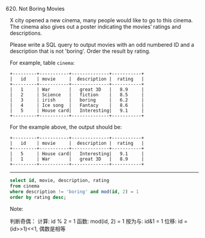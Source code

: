 620. Not Boring Movies

X city opened a new cinema, many people would like to go to this cinema. The cinema also gives out a poster indicating the movies’ ratings and descriptions.

Please write a SQL query to output movies with an odd numbered ID and a description that is not 'boring'. Order the result by rating.

 

For example, table `cinema`:

```
+---------+-----------+--------------+-----------+
|   id    | movie     |  description |  rating   |
+---------+-----------+--------------+-----------+
|   1     | War       |   great 3D   |   8.9     |
|   2     | Science   |   fiction    |   8.5     |
|   3     | irish     |   boring     |   6.2     |
|   4     | Ice song  |   Fantacy    |   8.6     |
|   5     | House card|   Interesting|   9.1     |
+---------+-----------+--------------+-----------+
```

For the example above, the output should be:

```
+---------+-----------+--------------+-----------+
|   id    | movie     |  description |  rating   |
+---------+-----------+--------------+-----------+
|   5     | House card|   Interesting|   9.1     |
|   1     | War       |   great 3D   |   8.9     |
+---------+-----------+--------------+-----------+
```

------------------------------------------------------------------------------------------------

```sql
select id, movie, description, rating
from cinema
where description != 'boring' and mod(id, 2) = 1
order by rating desc;
```



Note: 

判断奇偶：
	计算: id % 2 = 1
    函数: mod(id, 2) = 1
    按为与: id&1 = 1
    位移: id = (id>>1)<<1, 偶数是相等